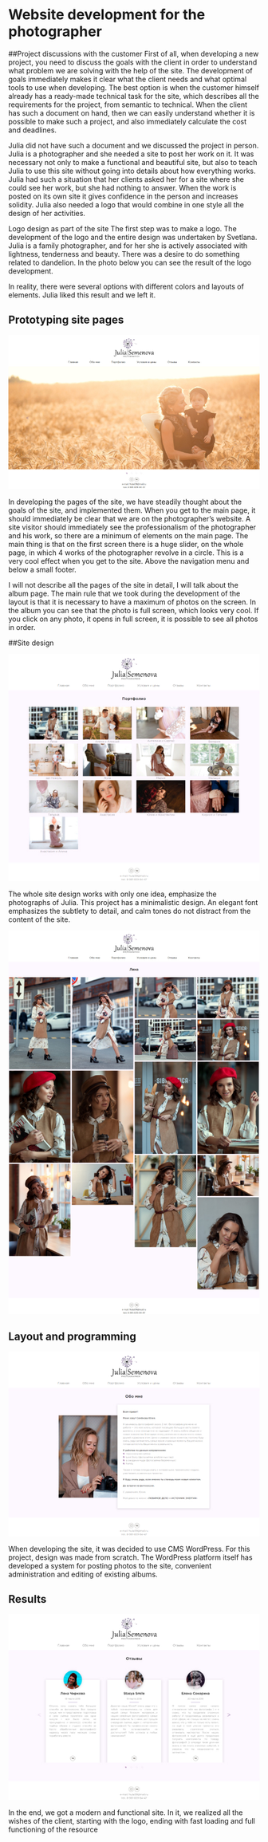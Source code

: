 # Website development for the photographer

##Project discussions with the customer
First of all, when developing a new project, you need to discuss the goals with the client in order to understand what problem we are solving with the help of the site. The development of goals immediately makes it clear what the client needs and what optimal tools to use when developing. The best option is when the customer himself already has a ready-made technical task for the site, which describes all the requirements for the project, from semantic to technical. When the client has such a document on hand, then we can easily understand whether it is possible to make such a project, and also immediately calculate the cost and deadlines.

Julia did not have such a document and we discussed the project in person. Julia is a photographer and she needed a site to post her work on it. It was necessary not only to make a functional and beautiful site, but also to teach Julia to use this site without going into details about how everything works. Julia had such a situation that her clients asked her for a site where she could see her work, but she had nothing to answer. When the work is posted on its own site it gives confidence in the person and increases solidity. Julia also needed a logo that would combine in one style all the design of her activities.

Logo design as part of the site
The first step was to make a logo. The development of the logo and the entire design was undertaken by Svetlana. Julia is a family photographer, and for her she is actively associated with lightness, tenderness and beauty. There was a desire to do something related to dandelion. In the photo below you can see the result of the logo development.

In reality, there were several options with different colors and layouts of elements. Julia liked this result and we left it.

## Prototyping site pages

![](doc/11.jpg)

In developing the pages of the site, we have steadily thought about the goals of the site, and implemented them. When you get to the main page, it should immediately be clear that we are on the photographer’s website. A site visitor should immediately see the professionalism of the photographer and his work, so there are a minimum of elements on the main page. The main thing is that on the first screen there is a huge slider, on the whole page, in which 4 works of the photographer revolve in a circle. This is a very cool effect when you get to the site. Above the navigation menu and below a small footer.

I will not describe all the pages of the site in detail, I will talk about the album page. The main rule that we took during the development of the layout is that it is necessary to have a maximum of photos on the screen. In the album you can see that the photo is full screen, which looks very cool. If you click on any photo, it opens in full screen, it is possible to see all photos in order.

##Site design

![](doc/12.jpg)

The whole site design works with only one idea, emphasize the photographs of Julia. This project has a minimalistic design. An elegant font emphasizes the subtlety to detail, and calm tones do not distract from the content of the site.

![](doc/13.jpg)

## Layout and programming

![](doc/14.jpg)

When developing the site, it was decided to use CMS WordPress. For this project, design was made from scratch. The WordPress platform itself has developed a system for posting photos to the site, convenient administration and editing of existing albums.

## Results

![](doc/15.jpg)

In the end, we got a modern and functional site. In it, we realized all the wishes of the client, starting with the logo, ending with fast loading and full functioning of the resource